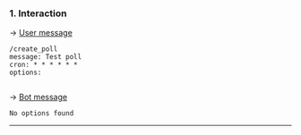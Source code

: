 ### 1. Interaction

&rarr; <ins>User message</ins>

```
/create_poll
message: Test poll
cron: * * * * * *
options:
                 
```

&rarr; <ins>Bot message</ins>

``` 
No options found 
``` 
___